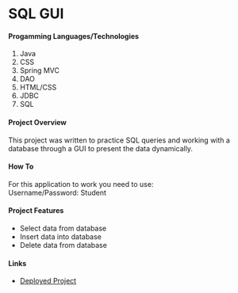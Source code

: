 #
<h1>SQL GUI</h1>

<h4>Progamming Languages/Technologies</h4>
<ol>
<li>Java</li>
<li>CSS</li>
<li>Spring MVC</li>
<li>DAO</li>
<li>HTML/CSS</li>
<li>JDBC</li>
<li>SQL</li>
</ol>

<h4>Project Overview</h4>
This project was written to practice SQL queries and working with a database through a GUI to present the data dynamically.
<h4>How To</h4>
<p>For this application to work you need to use:</br> Username/Password: Student</p>
<h4>Project Features</h4>
<ul>
<li>Select data from database</li>
<li>Insert data into database</li>
<li>Delete data from database</li>
</ul>
<h4>Links</h4>
<ul>
<li><a href="http://www.nayrdnt.com:8080/JDBCSpringWebProject/">Deployed Project</a></li>
</ul>
